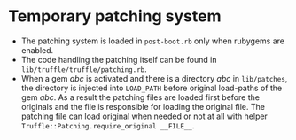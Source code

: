 # Temporary patching system

-   The patching system is loaded in `post-boot.rb` only when rubygems are enabled.
-   The code handling the patching itself can be found in `lib/truffle/truffle/patching.rb`.
-   When a gem *abc* is activated and there is a directory *abc* in `lib/patches`, the directory is injected
    into `LOAD_PATH` before original load-paths of the gem *abc*. As a result the patching files are loaded 
    first before the originals and the file is responsible for loading the original file. The patching file
    can load original when needed or not at all with helper `Truffle::Patching.require_original __FILE__`. 
